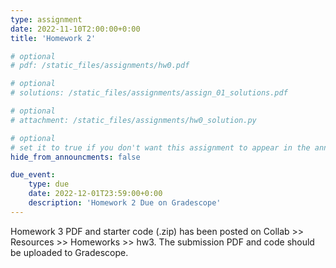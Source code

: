 ```yaml
---
type: assignment
date: 2022-11-10T2:00:00+0:00
title: 'Homework 2'

# optional 
# pdf: /static_files/assignments/hw0.pdf

# optional
# solutions: /static_files/assignments/assign_01_solutions.pdf

# optional
# attachment: /static_files/assignments/hw0_solution.py

# optional
# set it to true if you don't want this assignment to appear in the announcements section
hide_from_announcments: false

due_event: 
    type: due
    date: 2022-12-01T23:59:00+0:00
    description: 'Homework 2 Due on Gradescope'
---
```

<!-- Other additional contents using markdown -->

Homework 3 PDF and starter code (.zip) has been posted on Collab >> Resources >> Homeworks >> hw3.
The submission PDF and code should be uploaded to Gradescope.